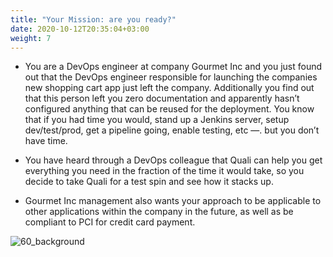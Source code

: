 ```yaml
---
title: "Your Mission: are you ready?"
date: 2020-10-12T20:35:04+03:00
weight: 7
---
```


* You are a DevOps engineer at company Gourmet Inc and you just found out that the DevOps engineer responsible for launching the companies new shopping cart app just left the company. Additionally you find out that this person left you zero documentation and apparently hasn’t configured anything that can be reused for the deployment. You know that if you had time you would, stand up a Jenkins server, setup dev/test/prod, get a pipeline going, enable testing, etc —. but you don’t have time.

* You have heard through a DevOps colleague that Quali can help you get everything you need in the fraction of the time it would take, so you decide to take Quali for a test spin and see how it stacks up.

* Gourmet Inc management also wants your approach to be applicable to other applications within the company in the future, as well as be compliant to PCI for credit card payment.

 ![60_background](/images/intro/shoppingcart.png)
